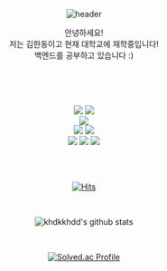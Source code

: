 <center>

![header](https://capsule-render.vercel.app/api?type=waving&color=auto&height=300&section=header&text=Welcome!&fontAlignY=45&desc=khdkkhdd's%20Github%20Profile&descAlign=60&fontSize=90)

안녕하세요! </br>
저는 김한동이고 현재 대학교에 재학중입니다! </br>
백엔드를 공부하고 있습니다 :)

</br>
</br>
</br>

<img src="https://img.shields.io/badge/C++-00599C?style=for-the-badge&logo=Cplusplus&logoColor=white"> <img src="https://img.shields.io/badge/java-00599C?style=for-the-badge&logo=java&logoColor=white">
</br>
<img src="https://img.shields.io/badge/Spring%20BooT-6DB33F?style=for-the-badge&logo=Spring%20Boot&logoColor=white">
</br>
<img src="https://img.shields.io/badge/Clion-000000?style=for-the-badge&logo=Clion&logoColor=white">
<img src="https://img.shields.io/badge/IntelliJ%20IDEA-000000?style=for-the-badge&logo=IntelliJ%20IDEA&logoColor=white">
</br>
<img src="https://img.shields.io/badge/Notion-000000?style=for-the-badge&logo=Notion&logoColor=white">
<img src="https://img.shields.io/badge/Github-181717?style=for-the-badge&logo=Github&logoColor=white">
<img src="https://img.shields.io/badge/Slack-4A154B?style=for-the-badge&logo=Slack&logoColor=white">

</br>
</br>

[![Hits](https://hits.seeyoufarm.com/api/count/incr/badge.svg?url=https%3A%2F%2Fgithub.com%2Fkhdkkhdd&count_bg=%2379C83D&title_bg=%23555555&icon=&icon_color=%23E7E7E7&title=hits&edge_flat=false)](https://hits.seeyoufarm.com)

</br>

![khdkkhdd's github stats](https://github-readme-stats.vercel.app/api?username=khdkkhdd&show_icons=true)

</br>

[![Solved.ac Profile](http://mazassumnida.wtf/api/generate_badge?boj=khdkkhdd)](https://solved.ac/khdkkhdd)

</center>
